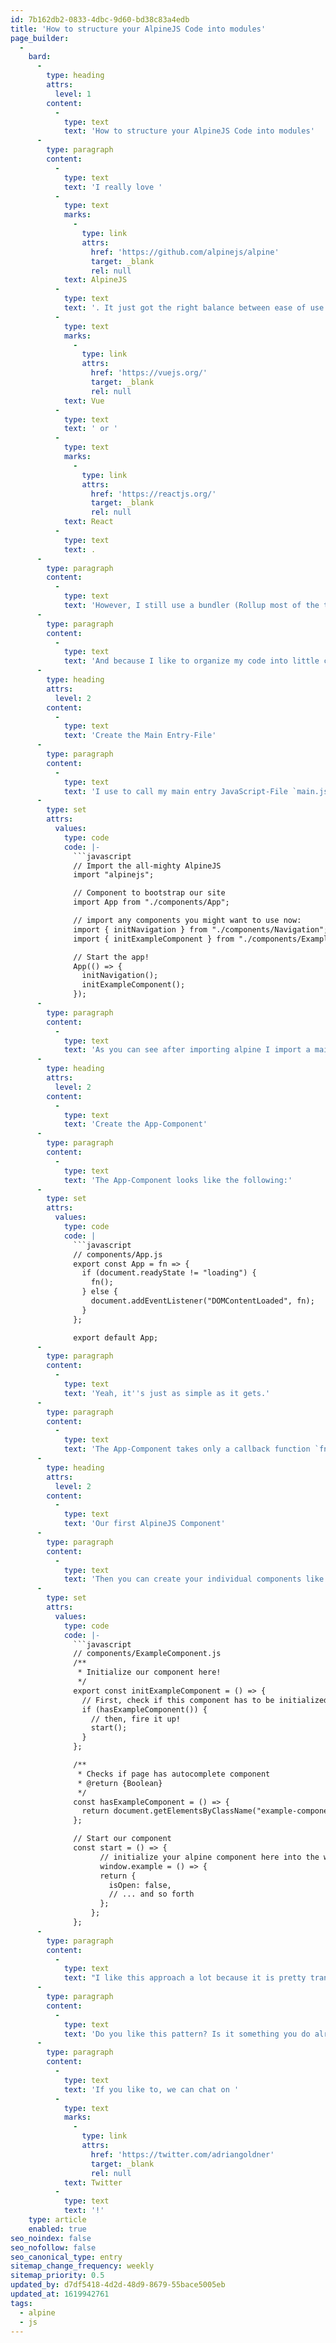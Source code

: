 ```yaml
---
id: 7b162db2-0833-4dbc-9d60-bd38c83a4edb
title: 'How to structure your AlpineJS Code into modules'
page_builder:
  -
    bard:
      -
        type: heading
        attrs:
          level: 1
        content:
          -
            type: text
            text: 'How to structure your AlpineJS Code into modules'
      -
        type: paragraph
        content:
          -
            type: text
            text: 'I really love '
          -
            type: text
            marks:
              -
                type: link
                attrs:
                  href: 'https://github.com/alpinejs/alpine'
                  target: _blank
                  rel: null
            text: AlpineJS
          -
            type: text
            text: '. It just got the right balance between ease of use & must-have JavaScript features. I like to think of it as a jQuery-alternative plus two-way bindings without the heavy load of a framework like '
          -
            type: text
            marks:
              -
                type: link
                attrs:
                  href: 'https://vuejs.org/'
                  target: _blank
                  rel: null
            text: Vue
          -
            type: text
            text: ' or '
          -
            type: text
            marks:
              -
                type: link
                attrs:
                  href: 'https://reactjs.org/'
                  target: _blank
                  rel: null
            text: React
          -
            type: text
            text: .
      -
        type: paragraph
        content:
          -
            type: text
            text: 'However, I still use a bundler (Rollup most of the time) to organize my code into modules. And since AlpineJS resides globally in the `window` scope (one drawback of its simplicity) you can''t bundle it up into single components as easily as in Vue, for example.'
      -
        type: paragraph
        content:
          -
            type: text
            text: 'And because I like to organize my code into little chunks I''ll show you the pattern I use to write my AlpineJS-Components:'
      -
        type: heading
        attrs:
          level: 2
        content:
          -
            type: text
            text: 'Create the Main Entry-File'
      -
        type: paragraph
        content:
          -
            type: text
            text: 'I use to call my main entry JavaScript-File `main.js` or `site.js` and it looks something like this:'
      -
        type: set
        attrs:
          values:
            type: code
            code: |-
              ```javascript
              // Import the all-mighty AlpineJS
              import "alpinejs";

              // Component to bootstrap our site
              import App from "./components/App";

              // import any components you might want to use now:
              import { initNavigation } from "./components/Navigation";
              import { initExampleComponent } from "./components/ExampleComponent";

              // Start the app!
              App(() => {
                initNavigation();
                initExampleComponent();
              });
      -
        type: paragraph
        content:
          -
            type: text
            text: 'As you can see after importing alpine I import a main component called `App` that is responsible for bootstrap and start all components. In my components, I only export one init-function that gets called in the App-Component''s callback.'
      -
        type: heading
        attrs:
          level: 2
        content:
          -
            type: text
            text: 'Create the App-Component'
      -
        type: paragraph
        content:
          -
            type: text
            text: 'The App-Component looks like the following:'
      -
        type: set
        attrs:
          values:
            type: code
            code: |
              ```javascript
              // components/App.js
              export const App = fn => {
                if (document.readyState != "loading") {
                  fn();
                } else {
                  document.addEventListener("DOMContentLoaded", fn);
                }
              };

              export default App;
      -
        type: paragraph
        content:
          -
            type: text
            text: 'Yeah, it''s just as simple as it gets.'
      -
        type: paragraph
        content:
          -
            type: text
            text: 'The App-Component takes only a callback function `fn` as an argument which will then be called if the DOM is ready to handle our JavaScript code.'
      -
        type: heading
        attrs:
          level: 2
        content:
          -
            type: text
            text: 'Our first AlpineJS Component'
      -
        type: paragraph
        content:
          -
            type: text
            text: 'Then you can create your individual components like so:'
      -
        type: set
        attrs:
          values:
            type: code
            code: |-
              ```javascript
              // components/ExampleComponent.js
              /**
               * Initialize our component here!
               */
              export const initExampleComponent = () => {
                // First, check if this component has to be initialized
                if (hasExampleComponent()) {
                  // then, fire it up!
                  start();
                }
              };

              /**
               * Checks if page has autocomplete component
               * @return {Boolean}
               */
              const hasExampleComponent = () => {
                return document.getElementsByClassName("example-component").length > 0;
              };

              // Start our component
              const start = () => {
                	// initialize your alpine component here into the window object
                	window.example = () => {
                    return {
                      isOpen: false,
                      // ... and so forth
                    };
                  };
              };
      -
        type: paragraph
        content:
          -
            type: text
            text: "I like this approach a lot because it is pretty transparent and you only \"pollute\" the main\_`window`\_scope if the given component exists on the site. That might be unnecessary with, for example, a navigation component because you might want to render it on every page but I used this pattern many times for small components that were used only on a few pages. It just keeps my code tidy."
      -
        type: paragraph
        content:
          -
            type: text
            text: 'Do you like this pattern? Is it something you do already when using AlpineJS?'
      -
        type: paragraph
        content:
          -
            type: text
            text: 'If you like to, we can chat on '
          -
            type: text
            marks:
              -
                type: link
                attrs:
                  href: 'https://twitter.com/adriangoldner'
                  target: _blank
                  rel: null
            text: Twitter
          -
            type: text
            text: '!'
    type: article
    enabled: true
seo_noindex: false
seo_nofollow: false
seo_canonical_type: entry
sitemap_change_frequency: weekly
sitemap_priority: 0.5
updated_by: d7df5418-4d2d-48d9-8679-55bace5005eb
updated_at: 1619942761
tags:
  - alpine
  - js
---
```

